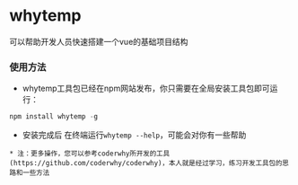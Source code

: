 # whytemp
可以帮助开发人员快速搭建一个vue的基础项目结构
### 使用方法
* whytemp工具包已经在npm网站发布，你只需要在全局安装工具包即可运行：

```js
npm install whytemp -g
```

* 安装完成后 在终端运行`whytemp --help`，可能会对你有一些帮助

```text
* 注：更多操作，您可以参考coderwhy所开发的工具(https://github.com/coderwhy/coderwhy)，本人就是经过学习，练习开发工具包的思路和一些方法
```



